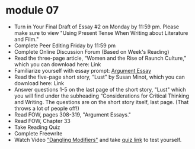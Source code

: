 # module 07

- Turn in Your Final Draft of Essay #2 on Monday by 11:59 pm.
	Please make sure to view "Using Present Tense When Writing about Literature
	and Film."
- Complete Peer Editing Friday by 11:59 pm
- Complete Online Discussion Forum (Based on Week's Reading)
- Read the three-page article, “Women and the Rise of Raunch Culture,” which you
	can download here: Link
- Familiarize yourself with essay prompt:
	[Argument Essay](https://deanza.instructure.com/courses/18742/pages/argument-essay)
- Read the five-page short story, “Lust” by Susan Minot, which you can download
	here: Link
- Answer questions 1-5 on the last page of the short story, "Lust" which you
	will find under the subheading “Considerations for Critical Thinking and
	Writing. The questions are on the short story itself, last page.
	(That throws a lot of people off!)
- Read FOW, pages 308-319, "Argument Essays."
- Read FOW, Chapter 33
- Take Reading Quiz
- Complete Freewrite
- Watch Video ["Dangling Modifiers"](https://www.youtube.com/watch?v=RHWyN1xGFdc)
	and take [quiz link](https://www.btb.termiumplus.gc.ca/tpv2guides/guides/pep/index-eng.html?lang=eng&page=grammar_4_dangling_modifier_quiz) to test yourself.

